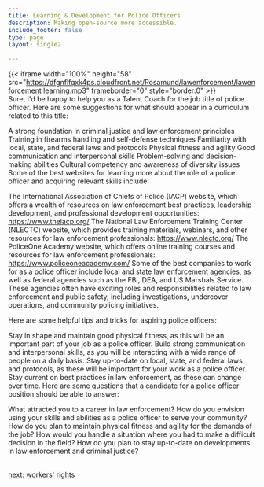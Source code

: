 ```yaml
---
title: Learning & Development for Police Officers
description: Making open-source more accessible.
include_footer: false
type: page
layout: single2

---
```


{{< iframe width="100%" height="58" src="https://dfgnflfqxk4ps.cloudfront.net/Rosamund/lawenforcement/lawenforcement learning.mp3" frameborder="0" style="border:0" >}}<br>
Sure, I'd be happy to help you as a Talent Coach for the job title of police officer. Here are some suggestions for what should appear in a curriculum related to this title:

A strong foundation in criminal justice and law enforcement principles
Training in firearms handling and self-defense techniques
Familiarity with local, state, and federal laws and protocols
Physical fitness and agility
Good communication and interpersonal skills
Problem-solving and decision-making abilities
Cultural competency and awareness of diversity issues
Some of the best websites for learning more about the role of a police officer and acquiring relevant skills include:

The International Association of Chiefs of Police (IACP) website, which offers a wealth of resources on law enforcement best practices, leadership development, and professional development opportunities: https://www.theiacp.org/
The National Law Enforcement Training Center (NLECTC) website, which provides training materials, webinars, and other resources for law enforcement professionals: https://www.nlectc.org/
The PoliceOne Academy website, which offers online training courses and resources for law enforcement professionals: https://www.policeoneacademy.com/
Some of the best companies to work for as a police officer include local and state law enforcement agencies, as well as federal agencies such as the FBI, DEA, and US Marshals Service. These agencies often have exciting roles and responsibilities related to law enforcement and public safety, including investigations, undercover operations, and community policing initiatives.

Here are some helpful tips and tricks for aspiring police officers:

Stay in shape and maintain good physical fitness, as this will be an important part of your job as a police officer.
Build strong communication and interpersonal skills, as you will be interacting with a wide range of people on a daily basis.
Stay up-to-date on local, state, and federal laws and protocols, as these will be important for your work as a police officer.
Stay current on best practices in law enforcement, as these can change over time.
Here are some questions that a candidate for a police officer position should be able to answer:

What attracted you to a career in law enforcement?
How do you envision using your skills and abilities as a police officer to serve your community?
How do you plan to maintain physical fitness and agility for the demands of the job?
How would you handle a situation where you had to make a difficult decision in the field?
How do you plan to stay up-to-date on developments in law enforcement and criminal justice?

<br>
<a href="https://insights.workdojos.com/lawenforcement/rights">next: workers' rights</a>
</p>